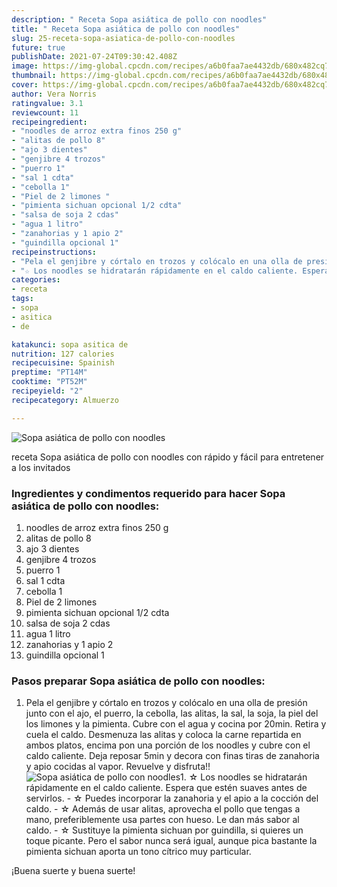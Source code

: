 ```yaml
---
description: " Receta Sopa asiática de pollo con noodles"
title: " Receta Sopa asiática de pollo con noodles"
slug: 25-receta-sopa-asiatica-de-pollo-con-noodles
future: true
publishDate: 2021-07-24T09:30:42.408Z
image: https://img-global.cpcdn.com/recipes/a6b0faa7ae4432db/680x482cq70/sopa-asiatica-de-pollo-con-noodles-foto-principal.jpg
thumbnail: https://img-global.cpcdn.com/recipes/a6b0faa7ae4432db/680x482cq70/sopa-asiatica-de-pollo-con-noodles-foto-principal.jpg
cover: https://img-global.cpcdn.com/recipes/a6b0faa7ae4432db/680x482cq70/sopa-asiatica-de-pollo-con-noodles-foto-principal.jpg
author: Vera Norris
ratingvalue: 3.1
reviewcount: 11
recipeingredient:
- "noodles de arroz extra finos 250 g"
- "alitas de pollo 8"
- "ajo 3 dientes"
- "genjibre 4 trozos"
- "puerro 1"
- "sal 1 cdta"
- "cebolla 1"
- "Piel de 2 limones "
- "pimienta sichuan opcional 1/2 cdta"
- "salsa de soja 2 cdas"
- "agua 1 litro"
- "zanahorias y 1 apio 2"
- "guindilla opcional 1"
recipeinstructions:
- "Pela el genjibre y córtalo en trozos y colócalo en una olla de presión junto con el ajo, el puerro, la cebolla, las alitas, la sal, la soja, la piel del los limones y la pimienta. Cubre con el agua y cocina por 20min. Retira y cuela el caldo. Desmenuza las alitas y coloca la carne repartida en ambos platos, encima pon una porción de los noodles y cubre con el caldo caliente. Deja reposar 5min y decora con finas tiras de zanahoria y apio cocidas al vapor. Revuelve y disfruta!!"
- "☆ Los noodles se hidratarán rápidamente en el caldo caliente. Espera que estén suaves antes de servirlos. ☆ Puedes incorporar la zanahoria y el apio a la cocción del caldo.  ☆ Además de usar alitas, aprovecha el pollo que tengas a mano, preferiblemente usa partes con hueso. Le dan más sabor al caldo. ☆ Sustituye la pimienta sichuan por guindilla, si quieres un toque picante. Pero el sabor nunca será igual, aunque pica bastante la pimienta sichuan aporta un tono cítrico muy particular."
categories:
- receta
tags:
- sopa
- asitica
- de

katakunci: sopa asitica de 
nutrition: 127 calories
recipecuisine: Spainish
preptime: "PT14M"
cooktime: "PT52M"
recipeyield: "2"
recipecategory: Almuerzo

---
```



![Sopa asiática de pollo con noodles](https://img-global.cpcdn.com/recipes/a6b0faa7ae4432db/680x482cq70/sopa-asiatica-de-pollo-con-noodles-foto-principal.jpg)

receta Sopa asiática de pollo con noodles con rápido y fácil para entretener a los invitados

<!--inarticleads1-->

### Ingredientes y condimentos requerido para hacer Sopa asiática de pollo con noodles:

1. noodles de arroz extra finos 250 g
1. alitas de pollo 8
1. ajo 3 dientes
1. genjibre 4 trozos
1. puerro 1
1. sal 1 cdta
1. cebolla 1
1. Piel de 2 limones 
1. pimienta sichuan opcional 1/2 cdta
1. salsa de soja 2 cdas
1. agua 1 litro
1. zanahorias y 1 apio 2
1. guindilla opcional 1



<!--inarticleads2-->

### Pasos preparar Sopa asiática de pollo con noodles:

1. Pela el genjibre y córtalo en trozos y colócalo en una olla de presión junto con el ajo, el puerro, la cebolla, las alitas, la sal, la soja, la piel del los limones y la pimienta. Cubre con el agua y cocina por 20min. Retira y cuela el caldo. Desmenuza las alitas y coloca la carne repartida en ambos platos, encima pon una porción de los noodles y cubre con el caldo caliente. Deja reposar 5min y decora con finas tiras de zanahoria y apio cocidas al vapor. Revuelve y disfruta!!
<img src="https://img-global.cpcdn.com/steps/6cf957cc25e83b0f/160x128cq70/foto-del-paso-1-de-la-receta-sopa-asiatica-de-pollo-con-noodles.jpg" alt="Sopa asiática de pollo con noodles">1. ☆ Los noodles se hidratarán rápidamente en el caldo caliente. Espera que estén suaves antes de servirlos. - ☆ Puedes incorporar la zanahoria y el apio a la cocción del caldo.  - ☆ Además de usar alitas, aprovecha el pollo que tengas a mano, preferiblemente usa partes con hueso. Le dan más sabor al caldo. - ☆ Sustituye la pimienta sichuan por guindilla, si quieres un toque picante. Pero el sabor nunca será igual, aunque pica bastante la pimienta sichuan aporta un tono cítrico muy particular.



¡Buena suerte y buena suerte!

